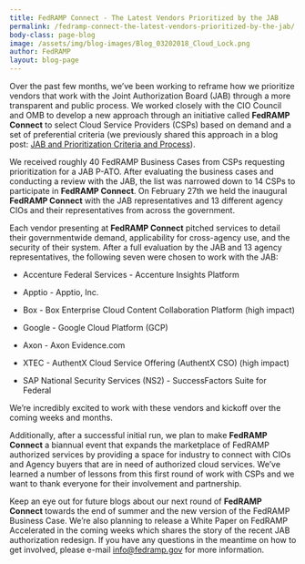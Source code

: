 ```yaml
---
title: FedRAMP Connect - The Latest Vendors Prioritized by the JAB 
permalink: /fedramp-connect-the-latest-vendors-prioritized-by-the-jab/
body-class: page-blog
image: /assets/img/blog-images/Blog_03202018_Cloud_Lock.png
author: FedRAMP
layout: blog-page
---
```

Over the past few months, we’ve been working to reframe how we prioritize vendors that work with the Joint Authorization Board (JAB) through a more transparent and public process. We worked closely with the CIO Council and OMB to develop a new approach through an initiative called **FedRAMP Connect** to select Cloud Service Providers (CSPs) based on demand and a set of preferential criteria (we previously shared this approach in a blog post: [JAB and Prioritization Criteria and Process](https://www.fedramp.gov/fedramp-jab-prioritization-criteria-and-process/)).

We received roughly 40 FedRAMP Business Cases from CSPs requesting prioritization for a JAB P-ATO. After evaluating the business cases and conducting a review with the JAB, the list was narrowed down to 14 CSPs to participate in **FedRAMP Connect**. On February 27th we held the inaugural **FedRAMP Connect** with the JAB representatives and 13 different agency CIOs and their representatives from across the government.

Each vendor presenting at **FedRAMP Connect** pitched services to detail their governmentwide demand, applicability for cross-agency use, and the security of their system. After a full evaluation by the JAB and 13 agency representatives, the following seven were chosen to work with the JAB:

* Accenture Federal Services - Accenture Insights Platform

* Apptio - Apptio, Inc.

* Box - Box Enterprise Cloud Content Collaboration Platform (high impact)

* Google - Google Cloud Platform (GCP)

* Axon - Axon Evidence.com

* XTEC - AuthentX Cloud Service Offering (AuthentX CSO) (high impact)

* SAP National Security Services (NS2) - SuccessFactors Suite for Federal


We’re incredibly excited to work with these vendors and kickoff over the coming weeks and months.

Additionally, after a successful initial run, we plan to make **FedRAMP Connect** a biannual event that expands the marketplace of FedRAMP authorized services by providing a space for industry to connect with CIOs and Agency buyers that are in need of authorized cloud services. We’ve learned a number of lessons from this first round of work with CSPs and we want to thank everyone for their involvement and partnership.

Keep an eye out for future blogs about our next round of **FedRAMP Connect** towards the end of summer and the new version of the FedRAMP Business Case. We’re also planning to release a White Paper on FedRAMP Accelerated in the coming weeks which shares the story of the recent JAB authorization redesign. If you have any questions in the meantime on how to get involved, please e-mail [info@fedramp.gov](mailto:info@fedramp.gov) for more information.

